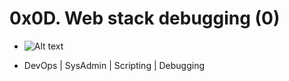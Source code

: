 # 0x0D. Web stack debugging (0)
- ![Alt text](https://s3.amazonaws.com/intranet-projects-files/holbertonschool-sysadmin_devops/265/uWLzjc8.jpg)

- DevOps | SysAdmin | Scripting | Debugging
